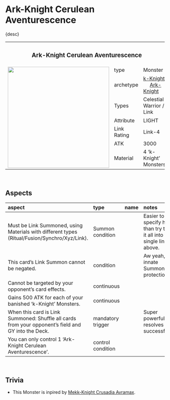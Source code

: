 # Ark-Knight Cerulean Aventurescence

{desc}


<table>
  <tr>
    <th colspan="3"> <h3> Ark-Knight Cerulean Aventurescence </h3> </th>
  </tr>
  <tr>
    <td rowspan="8"> <img src="../../../../.assets/cards/–/Ark-Knight Cerulean Aventurescence.png" width="320px"> </td>
  </tr>
  <tr>
    <td> type </td>
    <td> Monster </td>
  </tr>
  <tr>
    <td> archetype </td>
    <td> <a href="../../../archetypes/k-Knight.md">k-Knight</a> <br> &emsp; <a href="../../../archetypes/Ark-Knight.md">Ark-Knight</a> </td>
  </tr>
  <tr>
    <td> Types </td>
    <td> Celestial Warrior / Link </td>
  </tr>
  <tr>
    <td> Attribute </td>
    <td> LIGHT </td>
  </tr>
  <tr>
    <td> Link Rating </td>
    <td> Link-4 </td>
  </tr>
  <tr>
    <td> ATK </td>
    <td> 3000 </td>
  </tr>
  <tr>
    <td> Material </td>
    <td> 4 ‘k-Knight’ Monsters </td>
  </tr>
</table>


<br>


## Aspects

| aspect | type | name | notes |
| :----- | :--- | :--- | :---- |
| Must be Link Summoned, using Materials with different types (Ritual/Fusion/Synchro/Xyz/Link). | Summon condition | | Easier to specify here than try to fit it all into the single line above. |
| This card’s Link Summon cannot be negated. | condition | | Aw yeah, innate Summon protection. |
| Cannot be targeted by your opponent’s card effects. | continuous | | |
| Gains 500 ATK for each of your banished ‘k-Knight’ Monsters. | continuous | | |
| When this card is Link Summoned: Shuffle all cards from your opponent’s field and GY into the Deck. | mandatory trigger | | Super powerful, if it resolves successfully. |
| You can only control 1 ‘Ark-Knight Cerulean Aventurescence’. | control condition | | |


<br>


## Trivia

- This Monster is inpired by [Mekk-Knight Crusadia Avramax](https://yugipedia.com/wiki/Mekk-Knight_Crusadia_Avramax).
